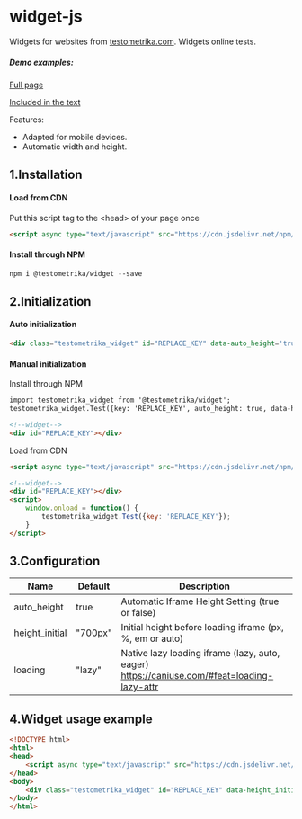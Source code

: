 # widget-js
Widgets for websites from [testometrika.com](https://testometrika.com). Widgets online tests.
##### Demo examples:
[Full page](https://testometrika.com/w/demo/)

[Included in the text](https://testometrika.com/w/demo/blog.html)

Features:
- Adapted for mobile devices.
- Automatic width and height.


1.Installation
-----------------------------------

#### Load from CDN
Put this script tag to the \<head\> of your page once
```html
<script async type="text/javascript" src="https://cdn.jsdelivr.net/npm/@testometrika/widget@1/index.min.js"></script>
```

#### Install through NPM
```html
npm i @testometrika/widget --save
```

2.Initialization
-----------------------------------
#### Auto initialization
```html
<div class="testometrika_widget" id="REPLACE_KEY" data-auto_height='true' data-height_initial='700px' data-loading='lazy'></div>
```

#### Manual initialization
Install through NPM
```html
import testometrika_widget from '@testometrika/widget';
testometrika_widget.Test({key: 'REPLACE_KEY', auto_height: true, data-height_initial: '700px'});

<!--widget-->
<div id="REPLACE_KEY"></div>

```

Load from CDN
```html
<script async type="text/javascript" src="https://cdn.jsdelivr.net/npm/@testometrika/widget@1/index.min.js"></script>

<!--widget-->
<div id="REPLACE_KEY"></div>
<script>
    window.onload = function() {
        testometrika_widget.Test({key: 'REPLACE_KEY'});
    }
</script>
```
3.Configuration
-----------------------------------
| Name                | Default   | Description                                                                                             |
| ------------------- |-----------| --------------------------------------------------------------------------------------------------------|
| auto_height         | true      | Automatic Iframe Height Setting (true or false)                                                         |
| height_initial      | "700px"   | Initial height before loading iframe (px, %, em or auto)                                                | 
| loading             | "lazy"    | Native lazy loading iframe (lazy, auto, eager) https://caniuse.com/#feat=loading-lazy-attr              |

4.Widget usage example
-----------------------------------
```html
<!DOCTYPE html>
<html>
<head>
    <script async type="text/javascript" src="https://cdn.jsdelivr.net/npm/@testometrika/widget@1/index.min.js"></script>
</head>
<body>
    <div class="testometrika_widget" id="REPLACE_KEY" data-height_initial='700px' data-auto_height='true'></div>
</body>
</html>
